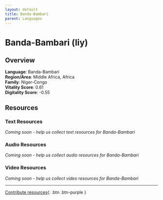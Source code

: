 ```yaml
---
layout: default
title: Banda-Bambari
parent: Languages
---
```


# Banda-Bambari (liy)

## Overview

**Language**: Banda-Bambari  
**Region/Area**: Middle Africa, Africa  
**Family**: Niger-Congo  
**Vitality Score**: 0.61  
**Digitality Score**: -0.55  

## Resources

### Text Resources
*Coming soon - help us collect text resources for Banda-Bambari*

### Audio Resources
*Coming soon - help us collect audio resources for Banda-Bambari*

### Video Resources
*Coming soon - help us collect video resources for Banda-Bambari*

---

[Contribute resources](https://fairtrain.github.io/){: .btn .btn-purple }
